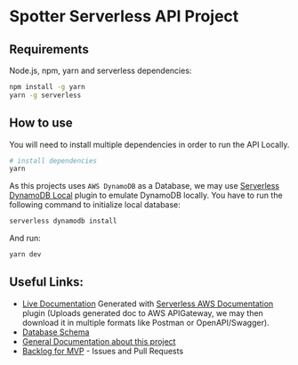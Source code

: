 # Spotter Serverless API Project

## Requirements

Node.js, npm, yarn and serverless dependencies:
```bash
npm install -g yarn
yarn -g serverless
```

## How to use

You will need to install multiple dependencies in order to run the API Locally.

```bash
# install dependencies
yarn
```

As this projects uses `AWS DynamoDB` as a Database, we may use [Serverless DynamoDB Local](https://www.npmjs.com/package/serverless-dynamodb-local) plugin to emulate DynamoDB locally.
You have to run the following command to initialize local database:
```bash
serverless dynamodb install
```

And run:
```bash
yarn dev
```

## Useful Links:

- [Live Documentation](http://51.158.103.2/) Generated with [Serverless AWS Documentation](https://github.com/deliveryhero/serverless-aws-documentation) plugin (Uploads generated doc to AWS APIGateway, we may then download it in multiple formats like Postman or OpenAPI/Swagger).
- [Database Schema](https://github.com/spottertrip/api-serverless/wiki/Database-Architecture)
- [General Documentation about this project](https://github.com/spottertrip/api-serverless/wiki) 
- [Backlog for MVP](https://github.com/spottertrip/api-serverless/projects/1) - Issues and Pull Requests
